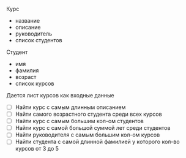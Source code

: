 Курс

- название
- описание
- руководитель
- список студентов

Студент

- имя
- фамилия
- возраст
- список курсов

Дается лист курсов как входные данные
- [ ] Найти курс с самым длинным описанием
- [ ] Найти самого возрастного студента среди всех курсов
- [ ] Найти курс с самым большим кол-ом студентов
- [ ] Найти курс с самой большой суммой лет среди студентов
- [ ] Найти руководителя с самым большим кол-ом курсов
- [ ] Найти студента с самой длинной фамилией у которого кол-во курсов от 3 до 5